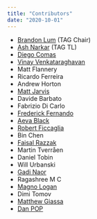 ```yaml
---
title: "Contributors"
date: "2020-10-01"
---
```


- [Brandon Lum](https://github.com/lumjjb) (TAG Chair)
- [Ash Narkar](https://github.com/ashutosh-narkar) (TAG TL)
- [Diego Comas](https://github.com/dcomas)
- [Vinay Venkataraghavan](https://github.com/vinayvenkat)
- Matt Flannery
- Ricardo Ferreira
- Andrew Horton
- [Matt Jarvis](https://github.com/mattj-io)
- Davide Barbato
- Fabrizio Di Carlo
- [Frederick Fernando](https://github.com/freddyfernando)
- [Aeva Black](https://github.com/AevaOnline)
- [Robert Ficcaglia](https://github.com/rficcaglia)
- Bin Chen
- [Faisal Razzak](https://github.com/faisalrazzak)
- Martin Tverråen
- Daniel Tobin
- Will Urbanski
- [Gadi Naor](https://github.com/gadinaor)
- Ragashree M C
- [Magno Logan](https://github.com/magnologan)
- Dimi Tomov
- [Matthew Giassa](https://github.com/IAXES)
- [Dan POP](https://github.com/danpopsd)
